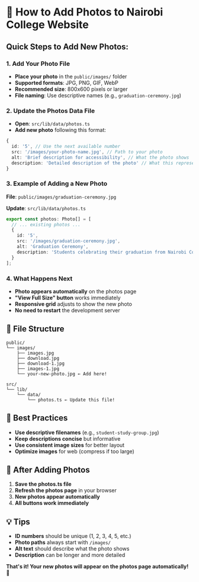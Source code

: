# 📸 How to Add Photos to Nairobi College Website

## **Quick Steps to Add New Photos:**

### **1. Add Your Photo File**
- **Place your photo** in the `public/images/` folder
- **Supported formats**: JPG, PNG, GIF, WebP
- **Recommended size**: 800x600 pixels or larger
- **File naming**: Use descriptive names (e.g., `graduation-ceremony.jpg`)

### **2. Update the Photos Data File**
- **Open**: `src/lib/data/photos.ts`
- **Add new photo** following this format:

```typescript
{
  id: '5', // Use the next available number
  src: '/images/your-photo-name.jpg', // Path to your photo
  alt: 'Brief description for accessibility', // What the photo shows
  description: 'Detailed description of the photo' // What this represents
}
```

### **3. Example of Adding a New Photo**

**File**: `public/images/graduation-ceremony.jpg`

**Update**: `src/lib/data/photos.ts`
```typescript
export const photos: Photo[] = [
  // ... existing photos ...
  {
    id: '5',
    src: '/images/graduation-ceremony.jpg',
    alt: 'Graduation Ceremony',
    description: 'Students celebrating their graduation from Nairobi College'
  }
];
```

### **4. What Happens Next**
- **Photo appears automatically** on the photos page
- **"View Full Size" button** works immediately
- **Responsive grid** adjusts to show the new photo
- **No need to restart** the development server

## **📁 File Structure**
```
public/
└── images/
    ├── images.jpg
    ├── download.jpg
    ├── download-1.jpg
    ├── images-1.jpg
    └── your-new-photo.jpg ← Add here!

src/
└── lib/
    └── data/
        └── photos.ts ← Update this file!
```

## **🎯 Best Practices**
- **Use descriptive filenames** (e.g., `student-study-group.jpg`)
- **Keep descriptions concise** but informative
- **Use consistent image sizes** for better layout
- **Optimize images** for web (compress if too large)

## **🚀 After Adding Photos**
1. **Save the photos.ts file**
2. **Refresh the photos page** in your browser
3. **New photos appear automatically**
4. **All buttons work immediately**

## **💡 Tips**
- **ID numbers** should be unique (1, 2, 3, 4, 5, etc.)
- **Photo paths** always start with `/images/`
- **Alt text** should describe what the photo shows
- **Description** can be longer and more detailed

**That's it! Your new photos will appear on the photos page automatically!** 🎉

